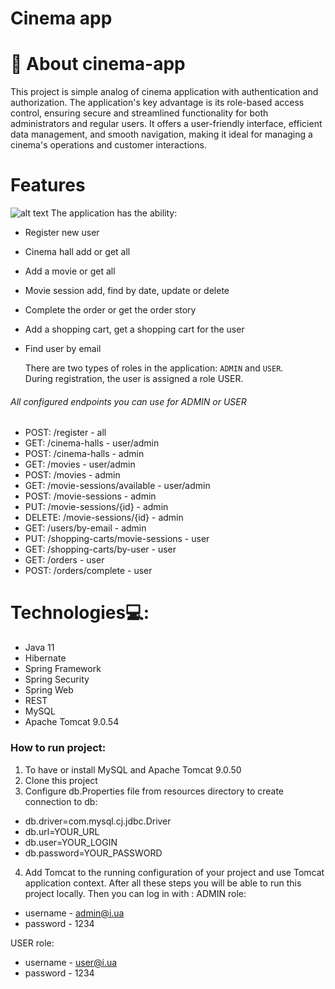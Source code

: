 ﻿# <p>Cinema app </p>
# 🎥 About cinema-app
This project is simple analog of cinema application with authentication and authorization.
The application's key advantage is its role-based access control, ensuring secure and streamlined functionality for both administrators and regular users. It offers a user-friendly interface, efficient data management, and smooth navigation, making it ideal for managing a cinema's operations and customer interactions.
# Features

![alt text](https://github.com/mate-academy/hibernate-order-hw/raw/master/Hibernate_Cinema_Uml.png)
The application has the ability:
- Register new user
- Cinema hall add or get all
- Add a movie or get all
- Movie session add, find by date, update or delete
- Complete the order or get the order story
- Add a shopping cart, get a shopping cart for the user
- Find user by email

    There are two types of roles in the application: `ADMIN` and `USER`. </br>
During registration, the user is assigned a role USER.

###### All configured endpoints you can use for ADMIN or USER
- POST: /register - all
- GET: /cinema-halls - user/admin
- POST: /cinema-halls - admin
- GET: /movies - user/admin
- POST: /movies - admin
- GET: /movie-sessions/available - user/admin
- POST: /movie-sessions - admin
- PUT: /movie-sessions/{id} - admin
- DELETE: /movie-sessions/{id} - admin
- GET: /users/by-email - admin
- PUT: /shopping-carts/movie-sessions - user
- GET: /shopping-carts/by-user - user
- GET: /orders - user
- POST: /orders/complete - user
# Technologies💻:
- Java 11
- Hibernate
- Spring Framework
- Spring Security
- Spring Web
- REST
- MySQL
- Apache Tomcat 9.0.54

### How to run project:
1. To have or install MySQL and Apache Tomcat 9.0.50
2. Clone this project
3. Configure db.Properties file from resources directory to create connection to db:
- db.driver=com.mysql.cj.jdbc.Driver
- db.url=YOUR_URL
- db.user=YOUR_LOGIN
- db.password=YOUR_PASSWORD
4. Add Tomcat to the running configuration of your project and use Tomcat application context.
After all these steps you will be able to run this project locally.
Then you can log in with :
ADMIN role:
- username - admin@i.ua
- password - 1234

USER role:
- username - user@i.ua
- password - 1234
